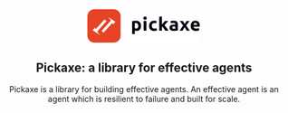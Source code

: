 <div align="center">
<picture>
  <source media="(prefers-color-scheme: dark)" srcset="./static/pickaxe_dark.png">
  <img width="200" alt="Hatchet Logo" src="./static/pickaxe_light.png">
</picture>
</a>

## Pickaxe: a library for effective agents

Pickaxe is a library for building effective agents. An effective agent is an agent which is resilient to failure and built for scale.
